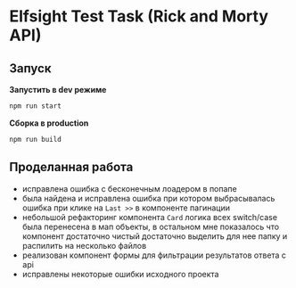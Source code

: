 # Elfsight Test Task (Rick and Morty API)

## Запуск

**Запустить в dev режиме**
```bash
npm run start
```
**Сборка в production**
```bash
npm run build
```

## Проделанная работа

- исправлена ошибка с бесконечным лоадером в попапе
- была найдена и исправлена ошибка при котором выбрасывалась ошибка при клике на
`Last >>` в компоненте пагинации
- небольшой рефакторинг компонента `Card` логика всех switch/case была 
перенесена в мап объекты, в остальном мне показалось что компонент 
достаточно чистый достаточно выделить для нее папку и распилить на
несколько файлов
- реализован компонент формы для фильтрации результатов ответа с api
- исправлены некоторые ошибки исходного проекта 


